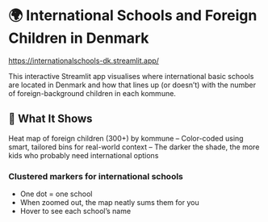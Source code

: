 # 🌍 International Schools and Foreign Children in Denmark

https://internationalschools-dk.streamlit.app/

This interactive Streamlit app visualises where international basic schools are located in Denmark and how that lines up (or doesn’t) with the number of foreign-background children in each kommune.

## 🧠 What It Shows
Heat map of foreign children (300+) by kommune
– Color-coded using smart, tailored bins for real-world context
– The darker the shade, the more kids who probably need international options

### Clustered markers for international schools
* One dot = one school
* When zoomed out, the map neatly sums them for you
* Hover to see each school’s name
